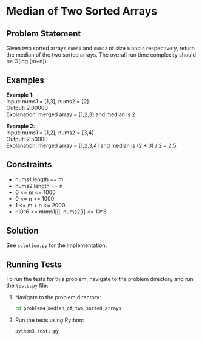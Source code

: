 # Median of Two Sorted Arrays

## Problem Statement
Given two sorted arrays `nums1` and `nums2` of size `m` and `n` respectively, return the median of the two sorted arrays. The overall run time complexity should be O(log (m+n)).

## Examples

**Example 1:**  
Input: nums1 = [1,3], nums2 = [2]  
Output: 2.00000  
Explanation: merged array = [1,2,3] and median is 2.

**Example 2:**  
Input: nums1 = [1,2], nums2 = [3,4]  
Output: 2.50000  
Explanation: merged array = [1,2,3,4] and median is (2 + 3) / 2 = 2.5.

## Constraints
- nums1.length == m
- nums2.length == n
- 0 <= m <= 1000
- 0 <= n <= 1000
- 1 <= m + n <= 2000
- -10^6 <= nums1[i], nums2[i] <= 10^6

## Solution
See `solution.py` for the implementation.

## Running Tests
To run the tests for this problem, navigate to the problem directory and run the `tests.py` file.

1. Navigate to the problem directory:
   ```bash
   cd problem4_median_of_two_sorted_arrays

2. Run the tests using Python:
    ```bash
   python3 tests.py
    ```